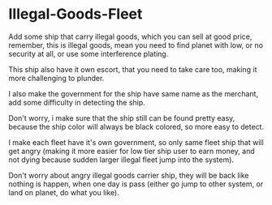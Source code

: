 # Illegal-Goods-Fleet
Add some ship that carry illegal goods, which you can sell at good price, remember, this is illegal goods, mean you need to find planet with low, or no security at all, or use some interference plating.

This ship also have it own escort, that you need to take care too, making it more challenging to plunder.

I also make the government for the ship have same name as the merchant, add some difficulty in detecting the ship.

Don't worry, i make sure that the ship still can be found pretty easy, because 
the ship color will always be black colored, so more easy to detect.

I make each fleet have it's own government, so only same fleet ship that will get angry (making it more easier for low tier ship user to earn money, and not dying because sudden larger illegal fleet jump into the system).

Don't worry about angry illegal goods carrier ship, they will be back like nothing is happen, when one day is pass (either go jump to other system, or land on planet, do what you like).
